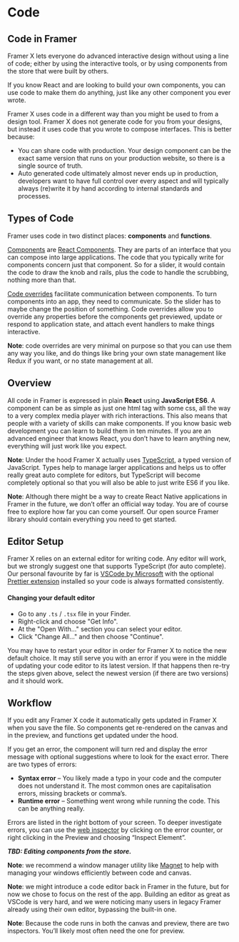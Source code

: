 # Code

## Code in Framer

Framer X lets everyone do advanced interactive design without using a line of code; either by using the interactive tools, or by using components from the store that were built by others.   
  
If you know React and are looking to build your own components, you can use code to make them do anything, just like any other component you ever wrote.

Framer X uses code in a different way than you might be used to from a design tool. Framer X does not generate code for you from your designs, but instead it uses code that you wrote to compose interfaces. This is better because:

* You can share code with production. Your design component can be the exact same version that runs on your production website, so there is a single source of truth.
* Auto generated code ultimately almost never ends up in production, developers want to have full control over every aspect and will typically always \(re\)write it by hand according to internal standards and processes. 

## Types of Code

Framer uses code in two distinct places: **components** and **functions**.

[Components](../components/) are [React Components](https://reactjs.org/docs/thinking-in-react.html). They are parts of an interface that you can compose into large applications. The code that you typically write for components concern just that component. So for a slider, it would contain the code to draw the knob and rails, plus the code to handle the scrubbing, nothing more than that.

[Code overrides](code-overrides.md) facilitate communication between components. To turn components into an app, they need to communicate. So the slider has to maybe change the position of something. Code overrides allow you to override any properties before the components get previewed, update or respond to application state, and attach event handlers to make things interactive.

**Note**: code overrides are very minimal on purpose so that you can use them any way you like, and do things like bring your own state management like Redux if you want, or no state management at all.

## Overview

All code in Framer is expressed in plain **React** using **JavaScript ES6**. A component can be as simple as just one html tag with some css, all the way to a very complex media player with rich interactions. This also means that people with a variety of skills can make components. If you know basic web development you can learn to build them in ten minutes. If you are an advanced engineer that knows React, you don’t have to learn anything new, everything will just work like you expect.

**Note**: Under the hood Framer X actually uses [TypeScript](https://www.typescriptlang.org/), a typed version of JavaScript. Types help to manage larger applications and helps us to offer really great auto complete for editors, but TypeScript will become completely optional so that you will also be able to just write ES6 if you like.

**Note**: Although there might be a way to create React Native applications in Framer in the future, we don’t offer an official way today. You are of course free to explore how far you can come yourself. Our open source Framer library should contain everything you need to get started.

## Editor Setup

Framer X relies on an external editor for writing code. Any editor will work, but we strongly suggest one that supports TypeScript \(for auto complete\). Our personal favourite by far is [VSCode by Microsoft](https://code.visualstudio.com/) with the optional [Prettier extension](https://marketplace.visualstudio.com/items?itemName=esbenp.prettier-vscode) installed so your code is always formatted consistently.

#### Changing your default editor

* Go to any `.ts` / `.tsx` file in your Finder.
* Right-click and choose "Get Info".
* At the  "Open With…" section you can select your editor.
* Click "Change All…" and then choose "Continue".

You may have to restart your editor in order for Framer X to notice the new default choice. It may still serve you with an error if you were in the middle of updating your code editor to its latest version. If that happens then re-try the steps given above, select the newest version \(if there are two versions\) and it should work.

## Workflow

If you edit any Framer X code it automatically gets updated in Framer X when you save the file. So components get re-rendered on the canvas and in the preview, and functions get updated under the hood.

If you get an error, the component will turn red and display the error message with optional suggestions where to look for the exact error. There are two types of errors:

* **Syntax error** – You likely made a typo in your code and the computer does not understand it. The most common ones are capitalisation errors, missing brackets or comma’s.
* **Runtime error** – Something went wrong while running the code. This can be anything really.

Errors are listed in the right bottom of your screen. To deeper investigate errors, you can use the [web inspector](https://developer.apple.com/safari/tools/) by clicking on the error counter, or right clicking in the Preview and choosing “Inspect Element”.

_**TBD: Editing components from the store.**_

**Note**: we recommend a window manager utility like [Magnet](http://magnet.crowdcafe.com/) to help with managing your windows efficiently between code and canvas.

**Note**: we might introduce a code editor back in Framer in the future, but for now we chose to focus on the rest of the app. Building an editor as great as VSCode is very hard, and we were noticing many users in legacy Framer already using their own editor, bypassing the built-in one.

**Note**: Because the code runs in both the canvas and preview, there are two inspectors. You’ll likely most often need the one for preview.

